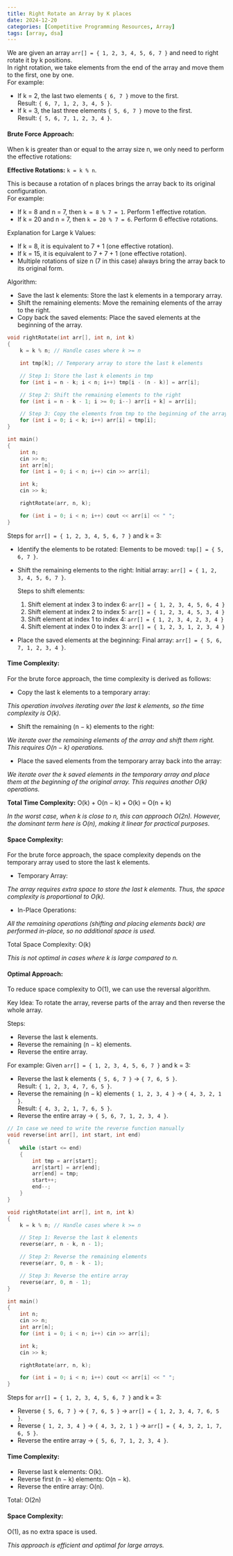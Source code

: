 ```yaml
---
title: Right Rotate an Array by K places
date: 2024-12-20
categories: [Competitive Programming Resources, Array]
tags: [array, dsa]
---
```


We are given an array `arr[] = { 1, 2, 3, 4, 5, 6, 7 }` and need to right rotate it by k positions.\
In right rotation, we take elements from the end of the array and move them to the first, one by one.\
For example:

- If k = 2, the last two elements `{ 6, 7 }` move to the first.\
Result: `{ 6, 7, 1, 2, 3, 4, 5 }`.
- If k = 3, the last three elements `{ 5, 6, 7 }` move to the first.\
Result: `{ 5, 6, 7, 1, 2, 3, 4 }`.

#### Brute Force Approach:

When k is greater than or equal to the array size n, we only need to perform the effective rotations:

**Effective Rotations:** `k = k % n`.

This is because a rotation of n places brings the array back to its original configuration.\
For example:

- If k = 8 and n = 7, then `k = 8 % 7 = 1`. Perform 1 effective rotation.
- If k = 20 and n = 7, then `k = 20 % 7 = 6`. Perform 6 effective rotations.

Explanation for Large k Values:

- If k = 8, it is equivalent to 7 + 1 (one effective rotation).
- If k = 15, it is equivalent to 7 + 7 + 1 (one effective rotation).
- Multiple rotations of size n (7 in this case) always bring the array back to its original form.

Algorithm:

- Save the last k elements: Store the last k elements in a temporary array.
- Shift the remaining elements: Move the remaining elements of the array to the right.
- Copy back the saved elements: Place the saved elements at the beginning of the array.


```cpp
void rightRotate(int arr[], int n, int k) 
{
    k = k % n; // Handle cases where k >= n

    int tmp[k]; // Temporary array to store the last k elements

    // Step 1: Store the last k elements in tmp
    for (int i = n - k; i < n; i++) tmp[i - (n - k)] = arr[i];

    // Step 2: Shift the remaining elements to the right
    for (int i = n - k - 1; i >= 0; i--) arr[i + k] = arr[i];

    // Step 3: Copy the elements from tmp to the beginning of the array
    for (int i = 0; i < k; i++) arr[i] = tmp[i];
}

int main()
{
    int n;
    cin >> n;
    int arr[n];
    for (int i = 0; i < n; i++) cin >> arr[i];

    int k;
    cin >> k;

    rightRotate(arr, n, k);

    for (int i = 0; i < n; i++) cout << arr[i] << " ";
}
```

Steps for `arr[] = { 1, 2, 3, 4, 5, 6, 7 }` and k = 3:

- Identify the elements to be rotated:
  Elements to be moved: `tmp[] = { 5, 6, 7 }`.

- Shift the remaining elements to the right:
  Initial array: `arr[] = { 1, 2, 3, 4, 5, 6, 7 }`.

  Steps to shift elements:
  1. Shift element at index 3 to index 6: `arr[] = { 1, 2, 3, 4, 5, 6, 4 }`
  2. Shift element at index 2 to index 5: `arr[] = { 1, 2, 3, 4, 5, 3, 4 }`
  3. Shift element at index 1 to index 4: `arr[] = { 1, 2, 3, 4, 2, 3, 4 }`
  4. Shift element at index 0 to index 3: `arr[] = { 1, 2, 3, 1, 2, 3, 4 }`

- Place the saved elements at the beginning:
  Final array: `arr[] = { 5, 6, 7, 1, 2, 3, 4 }`.

#### Time Complexity:

For the brute force approach, the time complexity is derived as follows:

- Copy the last k elements to a temporary array:

*This operation involves iterating over the last k elements, so the time complexity is O(k).*

- Shift the remaining (n − k) elements to the right:

*We iterate over the remaining elements of the array and shift them right. This requires O(n − k) operations.*

- Place the saved elements from the temporary array back into the array:

*We iterate over the k saved elements in the temporary array and place them at the beginning of the original array. This requires another O(k) operations.*

**Total Time Complexity:** O(k) + O(n − k) + O(k) = O(n + k)

*In the worst case, when k is close to n, this can approach O(2n). However, the dominant term here is O(n), making it linear for practical purposes.*

#### Space Complexity:

For the brute force approach, the space complexity depends on the temporary array used to store the last k elements.

- Temporary Array:

*The array requires extra space to store the last k elements. Thus, the space complexity is proportional to O(k).*

- In-Place Operations:

*All the remaining operations (shifting and placing elements back) are performed in-place, so no additional space is used.*

Total Space Complexity: O(k)

*This is not optimal in cases where k is large compared to n.*

#### Optimal Approach:

To reduce space complexity to O(1), we can use the reversal algorithm.

Key Idea: To rotate the array, reverse parts of the array and then reverse the whole array.

Steps:

- Reverse the last k elements.
- Reverse the remaining (n − k) elements.
- Reverse the entire array.

For example:
Given `arr[] = { 1, 2, 3, 4, 5, 6, 7 }` and k = 3:

- Reverse the last k elements `{ 5, 6, 7 }` → `{ 7, 6, 5 }`.\
  Result: `{ 1, 2, 3, 4, 7, 6, 5 }`.
- Reverse the remaining (n − k) elements `{ 1, 2, 3, 4 }` → `{ 4, 3, 2, 1 }`.\
  Result: `{ 4, 3, 2, 1, 7, 6, 5 }`.
- Reverse the entire array → `{ 5, 6, 7, 1, 2, 3, 4 }`.

```cpp
// In case we need to write the reverse function manually
void reverse(int arr[], int start, int end)
{
    while (start <= end)
    {
        int tmp = arr[start];
        arr[start] = arr[end];
        arr[end] = tmp;
        start++;
        end--;
    }
}

void rightRotate(int arr[], int n, int k)
{
    k = k % n; // Handle cases where k >= n

    // Step 1: Reverse the last k elements
    reverse(arr, n - k, n - 1);

    // Step 2: Reverse the remaining elements
    reverse(arr, 0, n - k - 1);

    // Step 3: Reverse the entire array
    reverse(arr, 0, n - 1);
}

int main()
{
    int n;
    cin >> n;
    int arr[n];
    for (int i = 0; i < n; i++) cin >> arr[i];

    int k;
    cin >> k;

    rightRotate(arr, n, k);

    for (int i = 0; i < n; i++) cout << arr[i] << " ";
}
```

Steps for `arr[] = { 1, 2, 3, 4, 5, 6, 7 }` and k = 3:

- Reverse `{ 5, 6, 7 }` → `{ 7, 6, 5 }` → `arr[] = { 1, 2, 3, 4, 7, 6, 5 }`.
- Reverse `{ 1, 2, 3, 4 }` → `{ 4, 3, 2, 1 }` → `arr[] = { 4, 3, 2, 1, 7, 6, 5 }`.
- Reverse the entire array → `{ 5, 6, 7, 1, 2, 3, 4 }`.

#### Time Complexity:

- Reverse last k elements: O(k).
- Reverse first (n − k) elements: O(n − k).
- Reverse the entire array: O(n).

Total: O(2n)

#### Space Complexity: 

O(1), as no extra space is used.

*This approach is efficient and optimal for large arrays.*